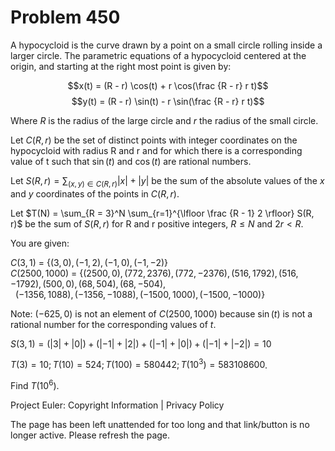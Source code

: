 #   Problem 450

   A hypocycloid is the curve drawn by a point on a small circle rolling
   inside a larger circle. The parametric equations of a hypocycloid centered
   at the origin, and starting at the right most point is given by:

   $$x(t) = (R - r) \cos(t) + r \cos(\frac {R - r} r t)$$ $$y(t) = (R - r)
   \sin(t) - r \sin(\frac {R - r} r t)$$

   Where $R$ is the radius of the large circle and $r$ the radius of the
   small circle.

   Let $C(R, r)$ be the set of distinct points with integer coordinates on
   the hypocycloid with radius R and r and for which there is a corresponding
   value of t such that $\sin(t)$ and $\cos(t)$ are rational numbers.

   Let $S(R, r) = \sum_{(x,y) \in C(R, r)} |x| + |y|$ be the sum of the
   absolute values of the $x$ and $y$ coordinates of the points in $C(R, r)$.

   Let $T(N) = \sum_{R = 3}^N \sum_{r=1}^{\lfloor \frac {R - 1} 2 \rfloor}
   S(R, r)$ be the sum of $S(R, r)$ for R and r positive integers, $R\leq N$
   and $2r < R$.

   You are given:

   $C(3, 1)$       = $\{(3, 0), (-1, 2), (-1,0), (-1,-2)\}$                   
   $C(2500, 1000)$ = $\{(2500, 0), (772, 2376), (772, -2376), (516, 1792),    
                     (516, -1792), (500, 0), (68, 504), (68, -504),$          
                     $(-1356, 1088), (-1356, -1088), (-1500, 1000), (-1500,   
                     -1000)\}$                                                

   Note: $(-625, 0)$ is not an element of $C(2500, 1000)$ because $\sin(t)$
   is not a rational number for the corresponding values of $t$.

   $S(3, 1) = (|3| + |0|) + (|-1| + |2|) + (|-1| + |0|) + (|-1| + |-2|) = 10$

   $T(3) = 10; T(10) = 524; T(100) = 580442; T(10^3) = 583108600$.

   Find $T(10^6)$.

   Project Euler: Copyright Information | Privacy Policy

   The page has been left unattended for too long and that link/button is no
   longer active. Please refresh the page.
